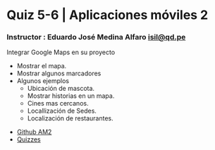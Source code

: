 # Quiz 5-6 | Aplicaciones móviles 2

### Instructor : Eduardo José Medina Alfaro isil@qd.pe


Integrar Google Maps en su proyecto
- Mostrar el mapa.
- Mostrar algunos marcadores
- Algunos ejemplos
	- Ubicación de mascota.
	- Mostrar historias en un mapa.
	- Cines mas cercanos.
	- Locallización de Sedes.
	- Localización de restaurantes.

 * [Github AM2](https://github.com/ISILAndroid/am2_group2015_1)
 * [Quizzes](https://github.com/ISILAndroid/am2_group2015_1/tree/quizzes)


